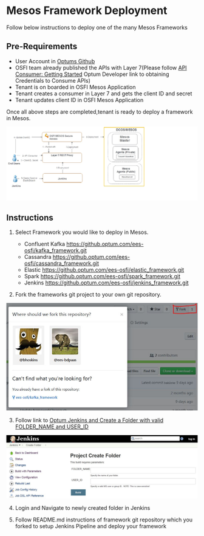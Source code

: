 # Mesos Framework Deployment
Follow below instructions to deploy one of the many Mesos Frameworks

## Pre-Requirements
* User Account in [Optums Github](https://github.optum.com/)
* OSFI team already published the APIs with Layer 7(Please follow [API Consumer: Getting Started](https://www.optumdeveloper.com/content/odv-optumdev/optum-developer/en/getting-started/apis/api-consumers.html) Optum Developer link to obtaining Credentials to Consume APIs)
* Tenant is on boarded in OSFI Mesos Application
* Tenant creates a consumer in Layer 7 and gets the client ID and secret
* Tenant updates client ID in OSFI Mesos Application

Once all above steps are completed,tenant is ready to deploy a framework in Mesos.
<p align="center">
  <img src="../img/PreFramework.JPG" width="700"/>
</p> 

## Instructions
1. Select Framework you would like to deploy in Mesos.
    * Confluent Kafka <https://github.optum.com/ees-osfi/kafka_framework.git>
    * Cassandra <https://github.optum.com/ees-osfi/cassandra_framework.git>
    * Elastic <https://github.optum.com/ees-osfi/elastic_framework.git>
    * Spark <https://github.optum.com/ees-osfi/spark_framework.git>
    * Jenkins <https://github.optum.com/ees-osfi/jenkins_framework.git>

2. Fork the frameworks git project to your own git repository.
 
 <p align="center">
  <img src="../img/git-fork-example.JPG" width="700"/>
 </p>
 
3. Follow link to [Optum Jenkins and Create a Folder with valid FOLDER_NAME and USER_ID](https://jenkins.optum.com/central/job/Create%20Folder/build?delay=0sec)

<p align="center">
  <img src="../img/jenkins-create-folder.JPG" width="700"/>
</p>
 
4. Login and Navigate to newly created folder in Jenkins

5. Follow README.md instructions of framework git repository which you forked to setup Jenkins Pipeline and deploy your framework
